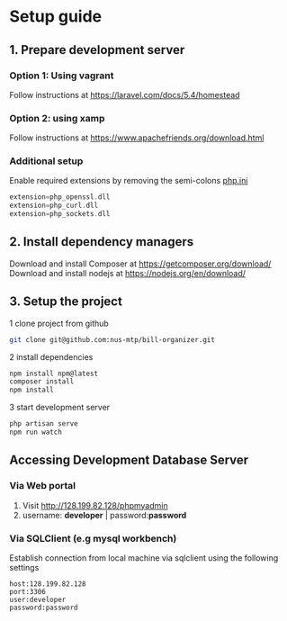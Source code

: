 # Setup guide
## 1. Prepare development server
### Option 1: Using vagrant  
Follow instructions at https://laravel.com/docs/5.4/homestead  
### Option 2: using xamp  
Follow instructions at https://www.apachefriends.org/download.html  
### Additional setup
Enable required extensions by removing the semi-colons [php.ini](http://lmgtfy.com/?q=where+is+php.ini)

```php
extension=php_openssl.dll
extension=php_curl.dll
extension=php_sockets.dll
```

## 2. Install dependency managers
Download and install Composer at https://getcomposer.org/download/  
Download and install nodejs at https://nodejs.org/en/download/

## 3. Setup the project
1 clone project from github
```bash
git clone git@github.com:nus-mtp/bill-organizer.git
```
2 install dependencies
```bash
npm install npm@latest
composer install
npm install
```
3 start development server
```bash
php artisan serve
npm run watch
```

## Accessing Development Database Server

### Via Web portal
1. Visit http://128.199.82.128/phpmyadmin
2. username: **developer** | password:**password**

### Via SQLClient (e.g mysql workbench)
Establish connection from local machine via sqlclient using the following settings
```
host:128.199.82.128
port:3306
user:developer 
password:password
```
